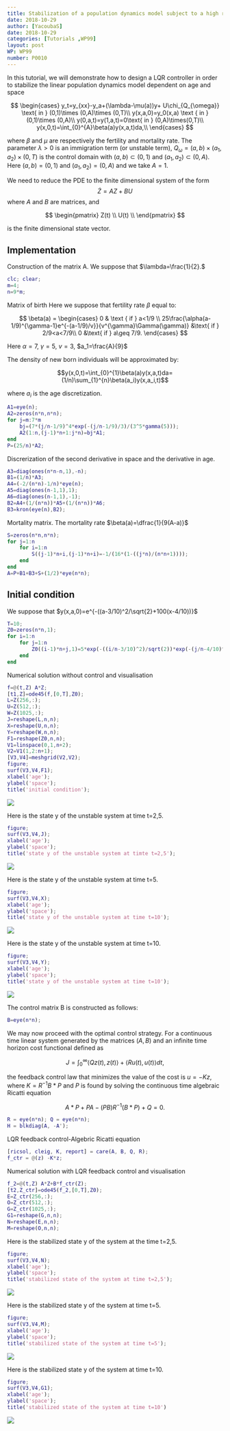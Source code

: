 ```yaml
---
title: Stabilization of a population dynamics model subject to a high rate of immigration
date: 2018-10-29
author: [YacoubaS]
date: 2018-10-29
categories: [Tutorials ,WP99]
layout: post 
WP: WP99
number: P0010
---
```



In this tutorial, we will demonstrate how to design a LQR controller in order to stabilize the linear population dynamics model dependent on age and space


$$ \begin{cases} y_t=y_{xx}-y_a+(\lambda-\mu(a))y+ U\chi_{Q_{\omega}} \text{ in } (0,1)\times (0,A)\times (0,T)\\ y(x,a,0)=y_0(x,a) \text { in } (0,1)\times (0,A)\\ y(0,a,t)=y(1,a,t)=0\text{ in } (0,A)\times(0,T)\\ y(x,0,t)=\int_{0}^{A}\beta(a)y(x,a,t)da,\\ \end{cases} $$


where $\beta$ and $\mu$ are respectively the fertility and mortality rate. The parameter $\lambda>0$ is an immigration term (or unstable term), $Q_{\omega}=(a,b)\times (a_1,a_2)\times (0,T)$ is the control domain with $(a,b)\subset (0,1)$ and $(a_1,a_2)\subset (0,A).$ Here $(a,b)=(0,1)$ and $(a_1,a_2)=(0,A)$ and we take $A=1$.


We need to reduce the PDE to the finite dimensional system of the form $$\dot{Z}=AZ+BU$$ where $A$ and $B$ are matrices, and


$$ \begin{pmatrix} Z(t) \\ U(t) \\ \end{pmatrix} $$


is the finite dimensional state vector.



## Implementation


Construction of the matrix A. We suppose that $\lambda=\frac{1}{2}.$



```matlab
clc; clear;
m=4;
n=9*m;
```


Matrix of birth Here we suppose that fertility rate $\beta$ equal to:


$$ \beta(a) = \begin{cases} 0 & \text { if } a<1/9 \\ 25\frac{\alpha(a-1/9)^{\gamma-1}e^{-(a-1/9)/v}}{v^{\gamma}\Gamma(\gamma)} &\text{ if } 2/9<a<7/9\\ 0 &\text{ if } a\geq 7/9. \end{cases} $$


Here $\alpha=7$, $\gamma=5$, $v=3$, $a_1=\frac{A}{9}$


The density of new born individuals will be approximated by:


$$y(x,0,t)=\int_{0}^{1}\beta(a)y(x,a,t)da=(1/n)\sum_{1}^{n}\beta(a_i)y(x,a_i,t)$$


where $a_i$ is the age discretization.



```matlab
A1=eye(n);
A2=zeros(n*n,n*n);
for j=m:7*m
    bj=(7*(j/n-1/9)^4*exp(-(j/n-1/9)/3)/(3^5*gamma(5)));
    A2(1:n,(j-1)*n+1:j*n)=bj*A1;
end
P=(25/n)*A2;
```


Discrerization of the second derivative in space and the derivative in age.



```matlab
A3=diag(ones(n*n-n,1),-n);
B1=(1/n)*A3;
A4=(-2/(n*n)-1/n)*eye(n);
A5=diag(ones(n-1,1),1);
A6=diag(ones(n-1,1),-1);
B2=A4+(1/(n*n))*A5+(1/(n*n))*A6;
B3=kron(eye(n),B2);
```


Mortality matrix. The mortality rate $\beta(a)=\dfrac{1}{9(A-a)}$



```matlab
S=zeros(n*n,n*n);
for j=1:n
    for i=1:n
        S((j-1)*n+i,(j-1)*n+i)=-1/(16*(1-((j*n)/(n*n+1))));
    end
end
A=P+B1+B3+S+(1/2)*eye(n*n);
```



## Initial condition


We suppose that $y(x,a,0)=e^{-((a-3/10)^2/\sqrt{2}+100(x-4/10))}$



```matlab
T=10;
Z0=zeros(n*n,1);
for i=1:n
    for j=1:n
        Z0((i-1)*n+j,1)=5*exp(-((i/n-3/10)^2)/sqrt(2))*exp(-(j/n-4/10)^2);
    end
end
```


Numerical solution without control and visualisation



```matlab
f=@(t,Z) A*Z;
[t1,Z]=ode45(f,[0,T],Z0);
L=Z(256,:);
U=Z(512,:);
W=Z(1025,:);
J=reshape(L,n,n);
X=reshape(U,n,n);
Y=reshape(W,n,n);
F1=reshape(Z0,n,n);
V1=linspace(0,1,n+2);
V2=V1(1,2:n+1);
[V3,V4]=meshgrid(V2,V2);
figure;
surf(V3,V4,F1);
xlabel('age');
ylabel('space');
title('initial condition');
```


![](./../../assets/imgs/WP99/P0010/simpore-md_01.png)

Here is the state y of the unstable system at time t=2,5.



```matlab
figure;
surf(V3,V4,J);
xlabel('age');
ylabel('space');
title('state y of the unstable system at timte t=2,5');
```


![](./../../assets/imgs/WP99/P0010/simpore-md_02.png)

Here is the state y of the unstable system at time t=5.



```matlab
figure;
surf(V3,V4,X);
xlabel('age');
ylabel('space');
title('state y of the unstable system at time t=10');
```


![](./../../assets/imgs/WP99/P0010/simpore-md_03.png)

Here is the state y of the unstable system at time t=10.



```matlab
figure;
surf(V3,V4,Y);
xlabel('age');
ylabel('space');
title('state y of the unstable system at time t=10');
```


![](./../../assets/imgs/WP99/P0010/simpore-md_04.png)

The control matrix B is constructed as follows:



```matlab
B=eye(n*n);
```


We may now proceed with the optimal control strategy. For a continuous time linear system generated by the matrices $(A,B)$ and an infinite time horizon cost functional defined as


$$   J = \int_0^\infty \langle Q z(t), z(t) \rangle + \langle R u(t), u(t)   \rangle dt, $$


the feedback control law that minimizes the value of the cost is $u = -Kz$, where $K = R^{-1}B*P$ and $P$ is found by solving the continuous time algebraic Ricatti equation


$$ A*P+PA-(PB)R^{ {-1}}(B*P)+Q=0.$$



```matlab
R = eye(n*n); Q = eye(n*n);
H = blkdiag(A, -A');
```


LQR feedback control-Algebric Ricatti equation



```matlab
[ricsol, cleig, K, report] = care(A, B, Q, R);
f_ctr = @(z) -K*z;
```


Numerical solution with LQR feedback control and visualisation



```matlab
f_2=@(t,Z) A*Z+B*f_ctr(Z);
[t2,Z_ctr]=ode45(f_2,[0,T],Z0);
E=Z_ctr(256,:);
O=Z_ctr(512,:);
G=Z_ctr(1025,:);
G1=reshape(G,n,n);
N=reshape(E,n,n);
M=reshape(O,n,n);
```


Here is the stabilized state y of the system at the time t=2,5.



```matlab
figure;
surf(V3,V4,N);
xlabel('age');
ylabel('space');
title('stabilized state of the system at time t=2,5');
```


![](./../../assets/imgs/WP99/P0010/simpore-md_05.png)

Here is the stabilized state y of the system at time t=5.



```matlab
figure;
surf(V3,V4,M);
xlabel('age');
ylabel('space');
title('stabilized state of the system at time t=5');
```


![](./../../assets/imgs/WP99/P0010/simpore-md_06.png)

Here is the stabilized state y of the system at time t=10.



```matlab
figure;
surf(V3,V4,G1);
xlabel('age');
ylabel('space');
title('stabilized state of the system at time t=10')
```


![](./../../assets/imgs/WP99/P0010/simpore-md_07.png)



